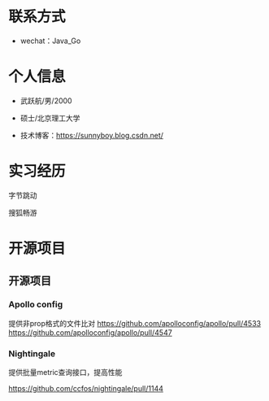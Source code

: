 
# 联系方式

- wechat：Java_Go

# 个人信息

 - 武跃航/男/2000
 
 - 硕士/北京理工大学
 
 - 技术博客：https://sunnyboy.blog.csdn.net/


# 实习经历

  字节跳动
  
  搜狐畅游
# 开源项目

## 开源项目
### Apollo config

提供非prop格式的文件比对
https://github.com/apolloconfig/apollo/pull/4533
https://github.com/apolloconfig/apollo/pull/4547

### Nightingale

提供批量metric查询接口，提高性能

https://github.com/ccfos/nightingale/pull/1144
